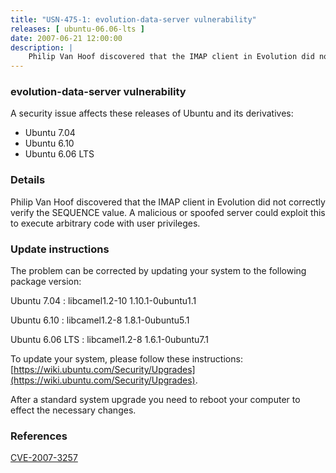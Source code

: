 ```yaml
---
title: "USN-475-1: evolution-data-server vulnerability"
releases: [ ubuntu-06.06-lts ]
date: 2007-06-21 12:00:00
description: |
    Philip Van Hoof discovered that the IMAP client in Evolution did not correctly verify the SEQUENCE value.  A malicious or spoofed server could exploit this to execute arbitrary code with user privileges.
--- 
```

 
### evolution-data-server vulnerability

A security issue affects these releases of Ubuntu and its derivatives:

* Ubuntu 7.04
* Ubuntu 6.10
* Ubuntu 6.06 LTS

### Details

Philip Van Hoof discovered that the IMAP client in Evolution did not correctly verify the SEQUENCE value. A malicious or spoofed server could exploit this to execute arbitrary code with user privileges.

### Update instructions

The problem can be corrected by updating your system to the following package version:

Ubuntu 7.04
 : libcamel1.2-10 <span>1.10.1-0ubuntu1.1</span>

Ubuntu 6.10
 : libcamel1.2-8 <span>1.8.1-0ubuntu5.1</span>

Ubuntu 6.06 LTS
 : libcamel1.2-8 <span>1.6.1-0ubuntu7.1</span>

To update your system, please follow these instructions: [https://wiki.ubuntu.com/Security/Upgrades](https://wiki.ubuntu.com/Security/Upgrades).

After a standard system upgrade you need to reboot your computer to effect the necessary changes.

### References

 [CVE-2007-3257](http://people.ubuntu.com/~ubuntu-security/cve/CVE-2007-3257)
 
